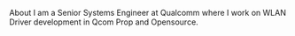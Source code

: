 About
I am a Senior Systems Engineer at Qualcomm  where I work on WLAN Driver development in Qcom Prop and Opensource.

